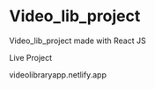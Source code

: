 # Video_lib_project
Video_lib_project made with React JS 

Live Project 

videolibraryapp.netlify.app
